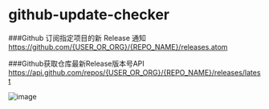 # github-update-checker


###Github 订阅指定项目的新 Release 通知
	https://github.com/{USER_OR_ORG}/{REPO_NAME}/releases.atom


###Github获取仓库最新Release版本号API
	https://api.github.com/repos/{USER_OR_ORG}/{REPO_NAME}/releases/latest
	


![image](https://github.com/maijz128/github-update-checker/raw/master/docs/images/Demo.gif)

